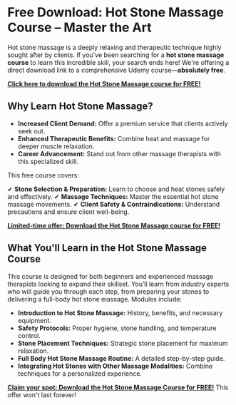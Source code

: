 # Free Download: Hot Stone Massage Course – Master the Art

Hot stone massage is a deeply relaxing and therapeutic technique highly sought after by clients. If you've been searching for a **hot stone massage course** to learn this incredible skill, your search ends here! We're offering a direct download link to a comprehensive Udemy course—**absolutely free**.

[**Click here to download the Hot Stone Massage course for FREE!**](https://udemywork.com/hot-stone-massage-course)

## Why Learn Hot Stone Massage?

*   **Increased Client Demand:** Offer a premium service that clients actively seek out.
*   **Enhanced Therapeutic Benefits:** Combine heat and massage for deeper muscle relaxation.
*   **Career Advancement:** Stand out from other massage therapists with this specialized skill.

This free course covers:

✔ **Stone Selection & Preparation:** Learn to choose and heat stones safely and effectively.
✔ **Massage Techniques:** Master the essential hot stone massage movements.
✔ **Client Safety & Contraindications:** Understand precautions and ensure client well-being.

[**Limited-time offer: Download the Hot Stone Massage course for FREE!**](https://udemywork.com/hot-stone-massage-course)

## What You'll Learn in the Hot Stone Massage Course

This course is designed for both beginners and experienced massage therapists looking to expand their skillset. You’ll learn from industry experts who will guide you through each step, from preparing your stones to delivering a full-body hot stone massage. Modules include:

*   **Introduction to Hot Stone Massage:** History, benefits, and necessary equipment.
*   **Safety Protocols:** Proper hygiene, stone handling, and temperature control.
*   **Stone Placement Techniques:** Strategic stone placement for maximum relaxation.
*   **Full Body Hot Stone Massage Routine:** A detailed step-by-step guide.
*   **Integrating Hot Stones with Other Massage Modalities:** Combine techniques for a personalized experience.

[**Claim your spot: Download the Hot Stone Massage Course for FREE!**](https://udemywork.com/hot-stone-massage-course) This offer won't last forever!
